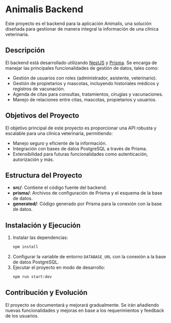 # Animalis Backend

Este proyecto es el backend para la aplicación Animalis, una solución diseñada para gestionar de manera integral la información de una clínica veterinaria.

## Descripción

El backend está desarrollado utilizando [NestJS](https://nestjs.com/) y [Prisma](https://www.prisma.io/). Se encarga de manejar las principales funcionalidades de gestión de datos, tales como:

- Gestión de usuarios con roles (administrador, asistente, veterinario).
- Gestión de propietarios y mascotas, incluyendo historiales médicos y registros de vacunación.
- Agenda de citas para consultas, tratamientos, cirugías y vacunaciones.
- Manejo de relaciones entre citas, mascotas, propietarios y usuarios.

## Objetivos del Proyecto

El objetivo principal de este proyecto es proporcionar una API robusta y escalable para una clínica veterinaria, permitiendo:

- Manejo seguro y eficiente de la información.
- Integración con bases de datos PostgreSQL a través de Prisma.
- Extensibilidad para futuras funcionalidades como autenticación, autorización y más.

## Estructura del Proyecto

- **src/**: Contiene el código fuente del backend.
- **prisma/**: Archivos de configuración de Prisma y el esquema de la base de datos.
- **generated/**: Código generado por Prisma para la conexión con la base de datos.

## Instalación y Ejecución

1. Instalar las dependencias:
   ```bash
   npm install
   ```
2. Configurar la variable de entorno `DATABASE_URL` con la conexión a la base de datos PostgreSQL.
3. Ejecutar el proyecto en modo de desarrollo:
   ```bash
   npm run start:dev
   ```

## Contribución y Evolución

El proyecto se documentará y mejorará gradualmente. Se irán añadiendo nuevas funcionalidades y mejoras en base a los requerimientos y feedback de los usuarios.
